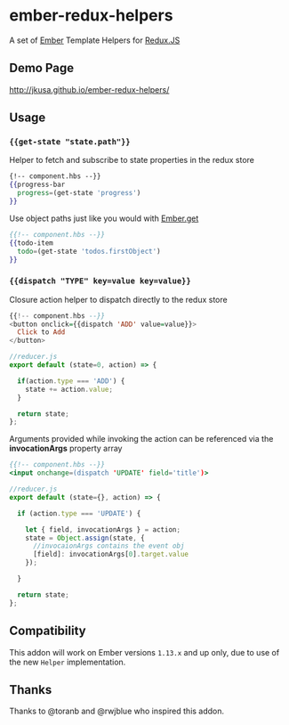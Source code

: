 # ember-redux-helpers

A set of [Ember](http://emberjs.com) Template Helpers for [Redux.JS](http://redux.js.org)

## Demo Page

 http://jkusa.github.io/ember-redux-helpers/

## Usage

### `{{get-state "state.path"}}`

Helper to fetch and subscribe to state properties in the redux store

```hbs
{!-- component.hbs --}}
{{progress-bar
  progress=(get-state 'progress')
}}
```

Use object paths just like you would with [Ember.get](http://emberjs.com/api/#method_get)

```hbs
{{!-- component.hbs --}}
{{todo-item
  todo=(get-state 'todos.firstObject')
}}
```

### `{{dispatch "TYPE" key=value key=value}}`

Closure action helper to dispatch directly to the redux store

```hs
{{!-- component.hbs --}}
<button onclick={{dispatch 'ADD' value=value}}>
  Click to Add
</button>
```

```js
//reducer.js
export default (state=0, action) => {

  if(action.type === 'ADD') {
    state += action.value;
  }

  return state;
};
```

Arguments provided while invoking the action can be referenced via the __invocationArgs__ property array

```hbs
{{!-- component.hbs --}}
<input onchange=(dispatch 'UPDATE' field='title')>
```

```js
//reducer.js
export default (state={}, action) => {

  if (action.type === 'UPDATE') {

    let { field, invocationArgs } = action;
    state = Object.assign(state, {
      //invocaionArgs contains the event obj
      [field]: invocationArgs[0].target.value
    });

  }

  return state;
};
```

## Compatibility

This addon will work on Ember versions `1.13.x` and up only, due to use of the new `Helper` implementation.

## Thanks

Thanks to @toranb and @rwjblue who inspired this addon.
